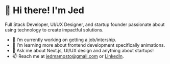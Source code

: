
# 👋 Hi there! I'm Jed 

Full Stack Developer, UI/UX Designer, and startup founder passionate about using technology to create impactful solutions.

- 🔭 I’m currently working on getting a job/intership.
- 🌱 I’m learning more about frontend development specifically animations.
- 💬 Ask me about Next.js, UI/UX design and anything about startups!
- 📫 Reach me at jedmamosto@gmail.com or [LinkedIn](https://www.linkedin.com/in/jedmamosto).
